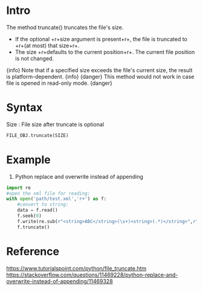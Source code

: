 # Intro
The method truncate() truncates the file's size. 
- If the optional +r+size argument is present+r+, the file is truncated to +r+(at most) that size+r+.
- The size +r+defaults to the current position+r+. The current file position is not changed. 

{info}
Note that if a specified size exceeds the file's current size, the result is platform-dependent.
{info}
{danger}
This method would not work in case file is opened in read-only mode.
{danger}

# Syntax
Size : File size after truncate is optional
```python
FILE_OBJ.truncate(SIZE)
```

# Example
1. Python replace and overwrite instead of appending
```python
import re
#open the xml file for reading:
with open('path/test.xml','r+') as f:
    #convert to string:
    data = f.read()
    f.seek(0)
    f.write(re.sub(r"<string>ABC</string>(\s+)<string>(.*)</string>",r"<xyz>ABC</xyz>\1<xyz>\2</xyz>",data))
    f.truncate()
```

# Reference
https://www.tutorialspoint.com/python/file_truncate.htm
https://stackoverflow.com/questions/11469228/python-replace-and-overwrite-instead-of-appending/11469328
